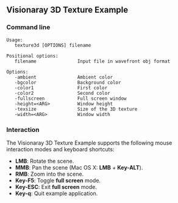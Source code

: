 Visionaray 3D Texture Example
-----------------------------

### Command line

```
Usage:
   texture3d [OPTIONS] filename

Positional options:
   filename               Input file in wavefront obj format

Options:
   -ambient               Ambient color
   -bgcolor               Background color
   -color1                First color
   -color2                Second color
   -fullscreen            Full screen window
   -height=<ARG>          Window height
   -texsize               Size of the 3D texture
   -width=<ARG>           Window width
```

### Interaction

The Visionaray 3D Texture Example supports the following mouse interaction modes and keyboard shortcuts:

* **LMB**: Rotate the scene.
* **MMB**: Pan the scene (Mac OS X: **LMB** + **Key-ALT**).
* **RMB**: Zoom into the scene.
* **Key-F5**: Toggle **full screen** mode.
* **Key-ESC**: Exit **full screen** mode.
* **Key-q**: Quit example application.
